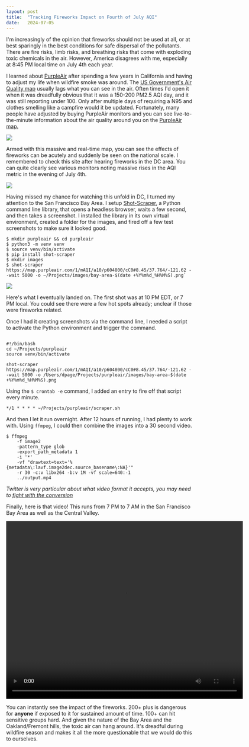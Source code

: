 ```yaml
---
layout:	post
title:	"Tracking Fireworks Impact on Fourth of July AQI"
date:	2024-07-05
---
```


I'm increasingly of the opinion that fireworks should not be used at all, or at best sparingly in the best conditions for safe dispersal of the pollutants. There are fire risks, limb risks, and breathing risks that come with exploding toxic chemicals in the air. However, America disagrees with me, especially at 8:45 PM local time on July 4th each year. 

I learned about [PurpleAir](https://www2.purpleair.com/) after spending a few years in California and having to adjust my life when wildfire smoke was around. The [US Government's Air Quality map](https://www.airnow.gov/national-maps/) usually lags what you can see in the air. Often times I'd open it when it was dreadfully obvious that it was a 150-200 PM2.5 AQI day, and it was still reporting under 100. Only after multiple days of requiring a N95 and clothes smelling like a campfire would it be updated. Fortunately, many people have adjusted by buying PurpleAir monitors and you can see live-to-the-minute information about the air quality around you on the [PurpleAir map.](https://map.purpleair.com/)

![](/views/assets/img/fireworks/dc-purpleair.png)

Armed with this massive and real-time map, you can see the effects of fireworks can be acutely and suddenly be seen on the national scale. I remembered to check this site after hearing fireworks in the DC area. You can quite clearly see various monitors noting massive rises in the AQI metric in the evening of July 4th.

![](/views/assets/img/fireworks/dc-purpleair-graph.png)

Having missed my chance for watching this unfold in DC, I turned my attention to the San Francisco Bay Area. I setup [Shot-Scraper](https://github.com/simonw/shot-scraper?tab=readme-ov-file), a Python command line library, that opens a headless browser, waits a few second, and then takes a screenshot. I installed the library in its own virtual environment, created a folder for the images, and fired off a few test screenshots to make sure it looked good.

```
$ mkdir purpleair && cd purpleair
$ python3 -m venv venv 
$ source venv/bin/activate
$ pip install shot-scraper
$ mkdir images
$ shot-scraper https://map.purpleair.com/1/mAQI/a10/p604800/cC0#8.45/37.764/-121.62 --wait 5000 -o ~/Projects/images/bay-area-$(date +%Y%m%d_%H%M%S).png`

```

![](/views/assets/img/fireworks/bay-area-20240704_220000.png)

Here's what I eventually landed on. The first shot was at 10 PM EDT, or 7 PM local. You could see there were a few hot spots already; unclear if those were fireworks related. 

Once I had it creating screenshots via the command line, I needed a script to activate the Python environment and trigger the command. 

```

#!/bin/bash
cd ~/Projects/purpleair
source venv/bin/activate

shot-scraper https://map.purpleair.com/1/mAQI/a10/p604800/cC0#8.45/37.764/-121.62 --wait 5000 -o /Users/dpage/Projects/purpleair/images/bay-area-$(date +%Y%m%d_%H%M%S).png

```

Using the `$ crontab -e` command, I added an entry to fire off that script every minute.

```
*/1 * * * * ~/Projects/purpleair/scraper.sh
```

And then I let it run overnight. After 12 hours of running, I had plenty to work with. Using `ffmpeg`, I could then combine the images into a 30 second video.

```
$ ffmpeg 
	-f image2 
	-pattern_type glob
	-export_path_metadata 1
	-i '*'
	-vf "drawtext=text='%{metadata\:lavf.image2dec.source_basename\:NA}'"
	-r 30 -c:v libx264 -b:v 1M -vf scale=640:-1
	../output.mp4
```

*Twitter is very particular about what video format it accepts, you may need to [fight with the conversion](https://stackoverflow.com/questions/59056863/i-cant-upload-this-video-file-mp4-to-twitter)*

Finally, here is that video! This runs from 7 PM to 7 AM in the San Francisco Bay Area as well as the Central Valley.

<video src="/views/assets/img/fireworks/output.mp4" width="640" height="480" controls></video>

You can instantly see the impact of the fireworks. 200+ plus is dangerous for **anyone** if exposed to it for sustained amount of time. 100+ can hit sensitive groups hard. And given the nature of the Bay Area and the Oakland/Fremont hills, the toxic air can hang around. It's dreadful during wildfire season and makes it all the more questionable that we would do this to ourselves.